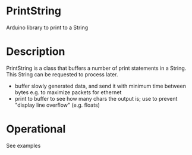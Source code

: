 # PrintString

Arduino library to print to a String

# Description


PrintString is a class that buffers a number of print statements in a String.
This String can be requested to process later.

- buffer slowly generated data, and send it with minimum time between bytes
  e.g. to maximize packets for ethernet
- print to buffer to see how many chars the output is;
  use to prevent "display line overflow"
  (e.g. floats)
  
# Operational

See examples
